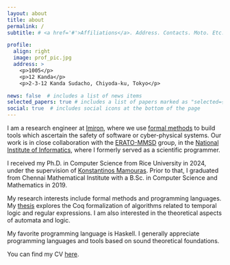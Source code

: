 ```yaml
---
layout: about
title: about
permalink: /
subtitle: # <a href='#'>Affiliations</a>. Address. Contacts. Moto. Etc.

profile:
  align: right
  image: prof_pic.jpg
  address: >
    <p>1005</p>
    <p>12 Kanda</p>
    <p>2-3-12 Kanda Sudacho, Chiyoda-ku, Tokyo</p>

news: false  # includes a list of news items
selected_papers: true # includes a list of papers marked as "selected={true}"
social: true  # includes social icons at the bottom of the page
---
```


I am a research engineer at [Imiron](https://imiron.io/), where we use [formal methods](https://en.wikipedia.org/wiki/Formal_methods) to build tools which ascertain the safety of software or cyber-physical systems. Our work is in close collaboration with the [ERATO-MMSD](https://group-mmm.org/eratommsd/) group, in the [National Institute of Informatics](https://www.nii.ac.jp/en/), where I formerly served as a scientific programmer.

I received my Ph.D. in Computer Science from Rice University in 2024, under the supervision of [Konstantinos Mamouras](https://kmamouras.github.io/). Prior to that, I graduated from Chennai Mathematical Institute with a B.Sc. in Computer Science and Mathematics in 2019.

My research interests include formal methods and programming languages. My [thesis](/assets/pdf/thesis-24-08-08.pdf) explores the Coq formalization of algorithms related to temporal logic and regular expressions. I am also interested in the theoretical aspects of automata and logic.

My favorite programming language is Haskell. I generally appreciate programming languages and tools based on sound theoretical foundations.

You can find my CV [here](direct-html/resume/resume2025.htm).
